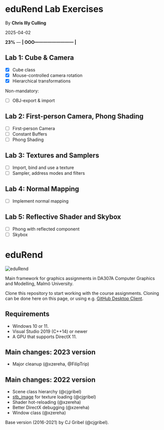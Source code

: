# eduRend Lab Exercises

By **Chris Illy Culling**

2025-04-02

**23%** — **| OOO————————— |**

## Lab 1: Cube & Camera

- [x] Cube class
- [x] Mouse-controlled camera rotation
- [x] Hierarchical transformations

Non-mandatory:
- [ ] OBJ-export & import

## Lab 2: First-person Camera, Phong Shading

- [ ] First-person Camera
- [ ] Constant Buffers
- [ ] Phong Shading

## Lab 3: Textures and Samplers

- [ ] Import, bind and use a texture
- [ ] Sampler, address modes and filters

## Lab 4: Normal Mapping

- [ ] Implement normal mapping

## Lab 5: Reflective Shader and Skybox

- [ ] Phong with reflected component
- [ ] Skybox

# eduRend
![eduRend](EDU_2d_s.png)

Main framework for graphics assignments in DA307A Computer Graphics and Modelling, Malmö University.

Clone this repository to start working with the course assignments. Cloning can be done here on this page, or using e.g. [GitHub Desktop Client](https://desktop.github.com/).

## Requirements
- Windows 10 or 11.
- Visual Studio 2019 (C++14) or newer
- A GPU that supports DirectX 11.

## Main changes: 2023 version
- Major cleanup (@xzereha, @FilipTrip)

## Main changes: 2022 version
- Scene class hierarchy (@cjgribel)
- [stb_image](https://github.com/nothings/stb) for texture loading (@cjgribel)
- Shader hot-reloading (@xzereha)
- Better DirectX debugging (@xzereha)
- Window class (@xzereha)

Base version (2016-2021) by CJ Gribel (@cjgribel).
